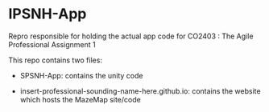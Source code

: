# IPSNH-App
Repro responsible for holding the actual app code for CO2403 : The Agile Professional Assignment 1

This repo contains two files:

- SPSNH-App: contains the unity code

- insert-professional-sounding-name-here.github.io: contains the website which hosts the MazeMap site/code